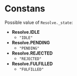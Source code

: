 # Constans

Possible value of `Resolve._state`:

- **Resolve.IDLE**
    - `"IDLE"`
- **Resolve.PENDING**
  - `"PENDING"`
- **Resolve.REJECTED**
  - `"REJECTED"`
- **Resolve.FULFILLED**
  - `"FULFILLED"`
  
